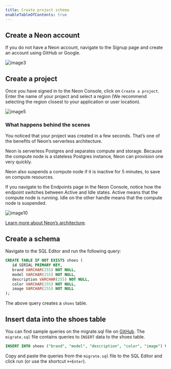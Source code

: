 ```yaml
---
title: Create project schema
enableTableOfContents: true
---
```


## Create a Neon account

If you do not have a Neon account, navigate to the Signup page and create an account using GitHub or Google.

![image3](https://user-images.githubusercontent.com/13738772/213742099-a8d566da-fe0d-4fca-a992-6db4da35b794.png)

## Create a project

Once you have signed in to the Neon Console, click on `Create a project`. Enter the name of your project and select a region (We recommend selecting the region closest to your application or user location).

![image5](https://user-images.githubusercontent.com/13738772/213742176-05f4b49a-6a77-4413-a72c-415636c7066f.png)

### What happens behind the scenes

You noticed that your project was created in a few seconds. That’s one of the benefits of Neon’s serverless architecture.

Neon is serverless Postgres and separates compute and storage. Because the compute node is a stateless Postgres instance, Neon can provision one very quickly.

Neon also suspends a compute node if it is inactive for 5 minutes, to save on compute resources.

If you navigate to the Endpoints page in the Neon Console, notice how the endpoint switches between Active and Idle states. Active means that the compute node is running. Idle on the other handle means that the compute node is suspended.

![image10](https://user-images.githubusercontent.com/13738772/213742361-57378ec5-938f-4924-80b8-8bf9715c4c99.png)

[Learn more about Neon’s architecture](https://neon.tech/docs/introduction/architecture-overview/).

## Create a schema

Navigate to the SQL Editor and run the following query:

```sql
CREATE TABLE IF NOT EXISTS shoes (
   id SERIAL PRIMARY KEY,
   brand VARCHAR(255) NOT NULL,
   model VARCHAR(255) NOT NULL,
   description VARCHAR(255) NOT NULL,
   color VARCHAR(255) NOT NULL,
   image VARCHAR(255) NOT NULL
);
```

The above query creates a `shoes` table.

## Insert data into the shoes table

You can find sample queries on the migrate.sql file on [GitHub](https://github.com/neondatabase/examples/tutorial/migrate.sql). The `migrate.sql` file contains queries to `INSERT` data to the shoes table.

```sql
INSERT INTO shoes ("brand", "model", "description", "color", "image") VALUES ('Nike', 'Air Zoom Alphafly', 'Men''s Road Racing Shoes', 'Scream Green/Bright Crimson/Honeydew/Black', 'https://static.nike.com/a/images/c_limit,w_400,f_auto/t_product_v1/c24ddc33-6e38-4cc9-b548-dc48cd3528ea/image.jpg');
```

Copy and paste the queries from the `migrate.sql` file to the SQL Editor and click run (or use the shortcut `⌘+Enter`).
